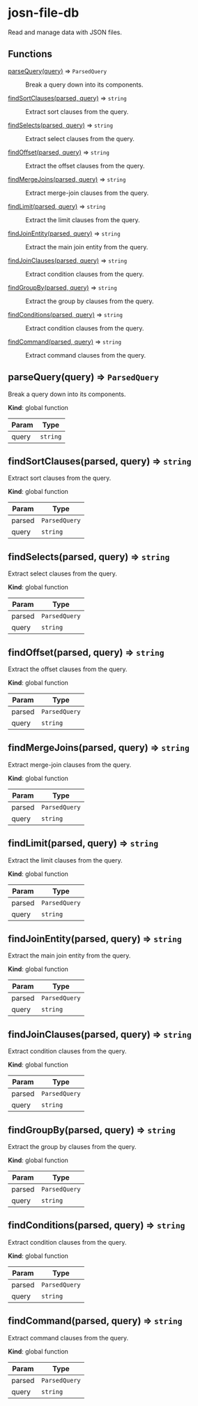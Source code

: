 # josn-file-db
Read and manage data with JSON files.
## Functions

<dl>
<dt><a href="#parseQuery">parseQuery(query)</a> ⇒ <code>ParsedQuery</code></dt>
<dd><p>Break a query down into its components.</p>
</dd>
<dt><a href="#findSortClauses">findSortClauses(parsed, query)</a> ⇒ <code>string</code></dt>
<dd><p>Extract sort clauses from the query.</p>
</dd>
<dt><a href="#findSelects">findSelects(parsed, query)</a> ⇒ <code>string</code></dt>
<dd><p>Extract select clauses from the query.</p>
</dd>
<dt><a href="#findOffset">findOffset(parsed, query)</a> ⇒ <code>string</code></dt>
<dd><p>Extract the offset clauses from the query.</p>
</dd>
<dt><a href="#findMergeJoins">findMergeJoins(parsed, query)</a> ⇒ <code>string</code></dt>
<dd><p>Extract merge-join clauses from the query.</p>
</dd>
<dt><a href="#findLimit">findLimit(parsed, query)</a> ⇒ <code>string</code></dt>
<dd><p>Extract the limit clauses from the query.</p>
</dd>
<dt><a href="#findJoinEntity">findJoinEntity(parsed, query)</a> ⇒ <code>string</code></dt>
<dd><p>Extract the main join entity from the query.</p>
</dd>
<dt><a href="#findJoinClauses">findJoinClauses(parsed, query)</a> ⇒ <code>string</code></dt>
<dd><p>Extract condition clauses from the query.</p>
</dd>
<dt><a href="#findGroupBy">findGroupBy(parsed, query)</a> ⇒ <code>string</code></dt>
<dd><p>Extract the group by clauses from the query.</p>
</dd>
<dt><a href="#findConditions">findConditions(parsed, query)</a> ⇒ <code>string</code></dt>
<dd><p>Extract condition clauses from the query.</p>
</dd>
<dt><a href="#findCommand">findCommand(parsed, query)</a> ⇒ <code>string</code></dt>
<dd><p>Extract command clauses from the query.</p>
</dd>
</dl>

<a name="parseQuery"></a>

## parseQuery(query) ⇒ <code>ParsedQuery</code>
Break a query down into its components.

**Kind**: global function  

| Param | Type |
| --- | --- |
| query | <code>string</code> | 

<a name="findSortClauses"></a>

## findSortClauses(parsed, query) ⇒ <code>string</code>
Extract sort clauses from the query.

**Kind**: global function  

| Param | Type |
| --- | --- |
| parsed | <code>ParsedQuery</code> | 
| query | <code>string</code> | 

<a name="findSelects"></a>

## findSelects(parsed, query) ⇒ <code>string</code>
Extract select clauses from the query.

**Kind**: global function  

| Param | Type |
| --- | --- |
| parsed | <code>ParsedQuery</code> | 
| query | <code>string</code> | 

<a name="findOffset"></a>

## findOffset(parsed, query) ⇒ <code>string</code>
Extract the offset clauses from the query.

**Kind**: global function  

| Param | Type |
| --- | --- |
| parsed | <code>ParsedQuery</code> | 
| query | <code>string</code> | 

<a name="findMergeJoins"></a>

## findMergeJoins(parsed, query) ⇒ <code>string</code>
Extract merge-join clauses from the query.

**Kind**: global function  

| Param | Type |
| --- | --- |
| parsed | <code>ParsedQuery</code> | 
| query | <code>string</code> | 

<a name="findLimit"></a>

## findLimit(parsed, query) ⇒ <code>string</code>
Extract the limit clauses from the query.

**Kind**: global function  

| Param | Type |
| --- | --- |
| parsed | <code>ParsedQuery</code> | 
| query | <code>string</code> | 

<a name="findJoinEntity"></a>

## findJoinEntity(parsed, query) ⇒ <code>string</code>
Extract the main join entity from the query.

**Kind**: global function  

| Param | Type |
| --- | --- |
| parsed | <code>ParsedQuery</code> | 
| query | <code>string</code> | 

<a name="findJoinClauses"></a>

## findJoinClauses(parsed, query) ⇒ <code>string</code>
Extract condition clauses from the query.

**Kind**: global function  

| Param | Type |
| --- | --- |
| parsed | <code>ParsedQuery</code> | 
| query | <code>string</code> | 

<a name="findGroupBy"></a>

## findGroupBy(parsed, query) ⇒ <code>string</code>
Extract the group by clauses from the query.

**Kind**: global function  

| Param | Type |
| --- | --- |
| parsed | <code>ParsedQuery</code> | 
| query | <code>string</code> | 

<a name="findConditions"></a>

## findConditions(parsed, query) ⇒ <code>string</code>
Extract condition clauses from the query.

**Kind**: global function  

| Param | Type |
| --- | --- |
| parsed | <code>ParsedQuery</code> | 
| query | <code>string</code> | 

<a name="findCommand"></a>

## findCommand(parsed, query) ⇒ <code>string</code>
Extract command clauses from the query.

**Kind**: global function  

| Param | Type |
| --- | --- |
| parsed | <code>ParsedQuery</code> | 
| query | <code>string</code> | 

